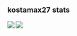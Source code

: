 ### kostamax27 stats

  <img align="left" src="https://github-readme-stats.vercel.app/api?username=kostamax27&count_private=true&show_icons=true&theme=dark" />
</a>
  <img align="left" src="https://github-readme-stats.vercel.app/api/top-langs/?username=kostamax27&theme=dark" />
  <https://github-readme-stats.vercel.app/api/top-langs?username=kostamax27&langs_count=4&count_private=true&theme=dark" />

